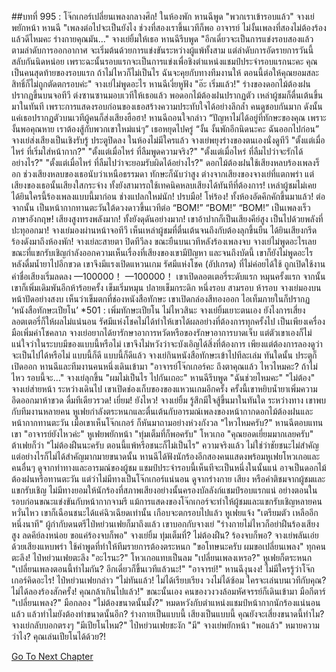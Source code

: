 ##บทที่ 995 : โจ๊กเกอร์เปลี่ยนเพลงกลางศึก!
ในห้องพัก
หานฉีพูด "พวกเราเข้ารอบแล้ว"
จางเย่พยักหน้า
หานฉี "เพลงต่อไปจะเป็นยังไง ช่วงที่สองเราขึ้นเวทีก็พอ อาจารย์ ไม่งั้นเพลงที่สองไม่ต้องร้องแล้วดีไหมคะ ร่างกายคุณมัน..."
จางเย่ยิ้มให้เธอ
หานฉีรีบพูด "อีกเดี๋ยวจะเป็นการแข่งรอบสองแล้ว ตามลำดับการออกอากาศ จะเริ่มต้นด้วยการแข่งขันระหว่างผู้แพ้ทั้งสาม แต่ลำดับการอัดรายการวันนี้สลับกันนิดหน่อย เพราะฉะนั้นรอบแรกจะเป็นการแข่งเพื่อชิงตำแหน่งแชมป์ประจำรอบแรกนะคะ คุณเป็นคนสุดท้ายของรอบแรก ถ้าไม่ไหวก็ไม่เป็นไร ฉันจะคุยกับทางทีมงานให้ ตอนนี้ต่อให้คุณยอมสละสิทธิ์ก็ไม่ถูกตัดตกรอบค่ะ"
จางเย่ไม่พูดอะไร
หานฉีเงี่ยหูฟัง "อ๊ะ เริ่มแล้ว!"
ร่างของดอกไม้ต้องฝนปรากฏขึ้นบนจอทีวี ต่งซานซานมอบเวทีให้เธอแล้ว พอดอกไม้ต้องฝนปรากฏตัว เหล่าผู้ชมก็ตื่นเต้นขึ้นมาในทันที เพราะการแสดงรอบก่อนของเธอสร้างความประทับใจได้อย่างลึกล้ำ คนดูชอบกันมาก ดังนั้นแค่เธอปรากฏตัวบนเวทีผู้คนก็ส่งเสียงฮือฮา!
หานฉีถอนใจกล่าว “ปัญหาไม่ได้อยู่ที่ทักษะของคุณ เพราะงั้นพอคุณหาย เราต้องสู้กับพวกเขาใหม่แน่ๆ” เธอหยุดไปครู่ “งั้น งั้นพักอีกนิดนะคะ ฉันออกไปก่อน”
จางเย่ส่งเสียงเป็นเชิงรับรู้
ประตูปิดลง
ในห้องไม่มีใครแล้ว
จางเย่พยุงร่างของตนเองนั่งดูทีวี
"ตั้งแต่เมื่อไหร่ ที่เริ่มใส่หน้ากาก?"
"ตั้งแต่เมื่อไหร่ ที่ลืมพูดความจริง?"
"ตั้งแต่เมื่อไหร่ ที่ลืมไปว่าจะรักได้อย่างไร?"
"ตั้งแต่เมื่อไหร่ ที่ลืมไปว่าจะยอมรับผิดได้อย่างไร?"
ดอกไม้ต้องฝนใช้เสียงหลบร้องเพลงร็อก ช่วงเสียงหลบของเธอนับว่าเหนือธรรมดา ทักษะก็นับว่าสูง ต่างจากเสียงของจางเย่ที่แตกพร่า แต่เสียงของเธอนั้นเสียงใสกระจ่าง ทั้งยังสามารถใช้เทคนิคหลบเสียงได้ทันทีที่ต้องการ!
เหล่าผู้ชมไม่เคยได้ยินใครนี้ร้องเพลงแบบนี้มาก่อน ช่างแปลกใหม่นัก!
ปรบมือ!
โห่ร้อง!
ทั้งห้องอัดคึกคักขึ้นมาแล้ว!
ต่อจากนั้น เป็นหน้ากากทานตะวันใต้ดวงดาวขึ้นเวทีต่อ
“BOM!”
“BOM!”
“BOM!”
เป็นเพลงเร็วภาษาอังกฤษ!
เสียงสูงทรงพลังมาก! ทั้งยังดุดันอย่างมาก!
เขาอ้าปากก็เป็นเสียงคีย์สูง เป็นไปด้วยพลังที่ปะทุออกมา!
จางเย่มองผ่านหน้าจอทีวี เห็นเหล่าผู้ชมที่ตื่นเต้นจนถึงกับต้องลุกขึ้นยืน ได้ยินเสียงกรีดร้องดังมาถึงห้องพัก!
จางเย่ละสายตา ปิดทีวีลง
ขณะยืนบนเวทีหลังร้องเพลงจบ จางเย่ไม่พูดอะไรเลยขณะที่แขกรับเชิญกำลังออกความเห็นเรื่องที่เสียงของเขามีปัญหา และจนถึงบัดนี้ เขาก็ยังไม่พูดอะไร
หลังดื่มน้ำยาไปอีกขวด เขาจึงมีแรงเปิดแหวนเกม
รัศมีแห่งโชค (อัปเกรด) ที่ไม่ค่อยได้ใช้ ถูกเปิดใช้งาน
ค่าชื่อเสียงเริ่มลดลง
—100000！
—100000！
เขาเปิดลอตเตอรี่ระดับแรก
หมุนครั้งแรก จากนั้นเขาก็เพิ่มเดิมพันอีกห้าร้อยครั้ง
เข็มเริ่มหมุน
ปลายเข็มกระดิก
หนึ่งรอบ
สามรอบ
ห้ารอบ
จางเย่มองบนหน้าปัดอย่างสงบ เห็นว่าเข็มตกที่ช่องหนังสือทักษะ เขาเปิดกล่องสีทองออก ไอเท็มภายในก็ปรากฏ
‘หนังสือทักษะเปียโน’ *501 : เพิ่มทักษะเปียโน
ไม่ไหวสินะ
จางเย่ยิ้มเยาะตนเอง
ยังไงการเสี่ยงลอตเตอรี่ก็ให้ผลไม่แน่นอน รัศมีแห่งโชคไม่ได้ทำให้เขาได้ผลอย่างที่ต้องการทุกครั้งไป เป็นเพียงเครื่องมือเพิ่มค่าโชคลาภ จางเย่อยากได้ยารักษาอาการหวัดหรือของรักษาอาการบาดเจ็บ แต่ตัวเขาเองก็ไม่แน่ใจว่าในระบบมีของแบบนี้หรือไม่ เขาจึงไม่หวังว่าจะบังเอิญได้สิ่งที่ต้องการ เพียงแต่ต้องการลองดูว่าจะเป็นไปได้หรือไม่
แบบนี้ก็ดี
แบบนี้ก็ดีแล้ว
จางเย่กินหนังสือทักษะเข้าไปทีละเล่ม
ทันใดนั้น ประตูก็เปิดออก
หานฉีและทีมงานคนหนึ่งเดินเข้ามา "อาจารย์โจ๊กเกอร์คะ ถึงตาคุณแล้ว ไหวไหมคะ? ถ้าไม่ไหว รอบนี้จะ..."
จางเย่ลุกขึ้น "ผมไม่เป็นไร ไปกันเถอะ"
หานฉีรีบพูด "ฉันช่วยไหมคะ"
"ไม่ต้อง" จางเย่ส่ายหน้า
ระหว่างเดินไป เขาเปิดช่องเก็บของของแหวนเกมอีกครั้ง ครั้งนี้เขาหยิบน้ำยาเพิ่มความอึดออกมาห้าขวด ดื่มทีเดียวรวด!
เยี่ยม!
ยังไหว!
จางเย่ยิ้ม รู้สึกมีใจสู้ขึ้นมาในทันใด
ระหว่างทาง เขาพบกับทีมงานหลายคน
หูเฟยกำลังตระหนกและตื่นเต้นกับอารมณ์เพลงของหน้ากากดอกไม้ต้องฝนและหน้ากากทานตะวัน เมื่อเขาเห็นโจ๊กเกอร์ ก็หันมาถามอย่างห่วงกังวล "ไหวไหมครับ?"
หานฉีตอบแทนเขา "อาจารย์ยังไหวค่ะ"
หูเฟยพยักหน้า "ทุ่มเต็มที่ก็พอครับ"
โหวเกอ "คุณยอดเยี่ยมมากเลยครับ"
ต้าเฟยก็ว่า "ไม่ต้องฝืนนะครับ ตอนนี้แพ้หรือชนะก็ไม่เป็นไร"
ความจริงแล้ว ไม่ใช่ว่าชัยชนะไม่สำคัญ แต่อย่างไรก็ไม่ได้สำคัญมากมายขนาดนั้น
หานฉีได้ฟังนักร้องอีกสองคนแสดงพร้อมหูเฟยโหวเกอและคนอื่นๆ ดูจากท่าทางและอารมณ์ของผู้ชม แชมป์ประจำรอบนี้เห็นทีจะเป็นหนึ่งในนั้นแน่ อาจเป็นดอกไม้ต้องฝนหรือทานตะวัน แต่ว่าไม่มีทางเป็นโจ๊กเกอร์แน่นอน ดูจากร่างกาย เสียง หรือคำติชมจากผู้ชมและแขกรับเชิญ ไม่มีทางยอมให้นักร้องที่สภาพเสียงอย่างนั้นครองบัลลังก์แชมป์รอบแรกแน่ อย่างตอนในรอบก่อนขณะแข่งขันกับหน้ากากจามรี แม้การแสดงของโจ๊กเกอร์จะทำให้ผู้ชมและแขกรับเชิญหลายคนหวั่นไหว เขาก็เฉือนชนะได้แค่ฉิวเฉียดเท่านั้น เกือบจะตกรอบไปแล้ว
หูเฟยแจ้ง "เตรียมตัว เหลืออีกหนึ่งนาที"
ผู้กำกับดนตรีไป๋หย่วนเฟยก็มาถึงแล้ว เขาบอกกับจางเย่ "ร่างกายไม่ไหวก็อย่าฝืนร้องเสียงสูง ลดคีย์ลงหน่อย ขอแค่ร้องจบก็พอ"
จางเย่ยิ้ม
ทุ่มเต็มที่?
ไม่ต้องฝืน?
ร้องจบก็พอ?
จางเย่พลันเอ่ยด้วยเสียงแหบพร่า ใช้คำพูดที่ทำให้ทีมรายการต้องตระหนก "ขอโทษนะครับ ผมขอเปลี่ยนเพลง"
ทุกคนตะลึง!
ไป๋หย่วนเฟยตะลึง "อะไรนะ?"
โหวเกอแทบเป็นลม "เปลี่ยนเพลงเหรอ?"
หูเฟยก็ตระหนก "เปลี่ยนเพลงตอนนี้ทำไมกัน? อีกเดี๋ยวก็ขึ้นเวทีแล้วนะ!"
"อาจารย์!" หานฉีงุนงง!
ไม่มีใครรู้ว่าโจ๊กเกอร์คิดอะไร!
ไป๋หย่วนเฟยกล่าว "ไม่ทันแล้ว! ไม่ได้เรียบเรียง วงไม่ได้ซ้อม ใครจะเล่นบนเวทีกับคุณ? ไม่ได้ลองร้องสักครั้ง! คุณกล้าเกินไปแล้ว!"
ขณะนั้นเอง คนของวงวงล้อมหัศจรรย์ก็เดินเข้ามา
มือกีตาร์ "เปลี่ยนเพลง?"
มือกลอง "ไม่ต้องขนาดนั้นมั้ง?"
หมดหวังกับตำแหน่งแชมป์หน้ากากนักร้องแน่นอนแล้ว แล้วทำไมยังต้องทำขนาดนั้นอีก?
ร่างกายเป็นแบบนี้ เสียงเป็นแบบนี้ คุณยังจะเสี่ยงขนาดนี้ทำไม?
จางเย่กลับบอกตรงๆ "มีเปียโนไหม?"
ไป๋หย่วนเฟยชะงัก "มี"
จางเย่พยักหน้า "พอแล้ว"
หมายความว่าไง?
คุณเล่นเปียโนได้ด้วย?!


[Go To Next Chapter]( ./96.md)